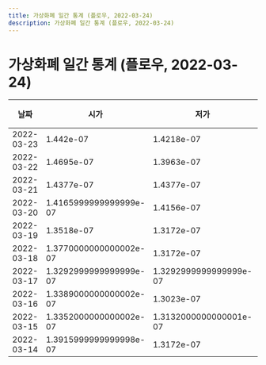 ```yaml
---
title: 가상화폐 일간 통계 (플로우, 2022-03-24)
description: 가상화폐 일간 통계 (플로우, 2022-03-24)
---
```


가상화폐 일간 통계 (플로우, 2022-03-24)
===

|날짜|시가|저가|고가|종가|비고|
|--|--|--|--|--|--|
|2022-03-23|1.442e-07|1.4218e-07|1.4668e-07|1.4616e-07|    |
|2022-03-22|1.4695e-07|1.3963e-07|1.4766000000000001e-07|1.4404e-07|    |
|2022-03-21|1.4377e-07|1.4377e-07|1.5448e-07|1.4851999999999998e-07|    |
|2022-03-20|1.4165999999999999e-07|1.4156e-07|1.4779999999999999e-07|1.4156e-07|    |
|2022-03-19|1.3518e-07|1.3172e-07|1.403e-07|1.3815e-07|    |
|2022-03-18|1.3770000000000002e-07|1.3172e-07|1.3808e-07|1.3172e-07|    |
|2022-03-17|1.3292999999999999e-07|1.3292999999999999e-07|1.4083999999999998e-07|1.3770000000000002e-07|    |
|2022-03-16|1.3389000000000002e-07|1.3023e-07|1.3389000000000002e-07|1.3113e-07|    |
|2022-03-15|1.3352000000000002e-07|1.3132000000000001e-07|1.3889e-07|1.3389000000000002e-07|    |
|2022-03-14|1.3915999999999998e-07|1.3172e-07|1.3917000000000002e-07|1.3172e-07|    |
